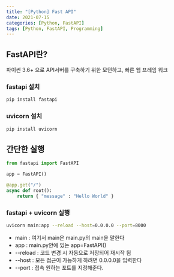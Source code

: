 ```yaml
---
title: "[Python] Fast API"
date: 2021-07-15
categories: [Python, FastAPI]
tags: [Python, FastAPI, Programming]
---
```


## FastAPI란?
파이썬 3.6+ 으로 API서버를 구축하기 위한 모던하고, 빠른 웹 프레임 워크

### fastapi 설치
```bash
pip install fastapi
```

### uvicorn 설치
```bash
pip install uvicorn
```

## 간단한 실행
```python
from fastapi import FastAPI

app = FastAPI()

@app.get("/")
async def root():
	return { "message" : "Hello World" }
```

### fastapi + uvicorn 실행
```bash
uvicorn main:app --reload --host=0.0.0.0 --port=8000
```

- main : 여기서 main은 main.py의 main을 말한다
- app : main.py안에 있는 app=FastAPI()
- --reload : 코드 변경 시 자동으로 저장되어 재시작 됨
- --host : 모든 접근이 가능하게 하려면 0.0.0.0을 입력한다
- --port : 접속 원하는 포트를 지정해준다.